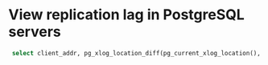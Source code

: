 # View replication lag in PostgreSQL servers

```sql
 select client_addr, pg_xlog_location_diff(pg_current_xlog_location(), sent_location) as sent_lag from pg_stat_replication;
 ```